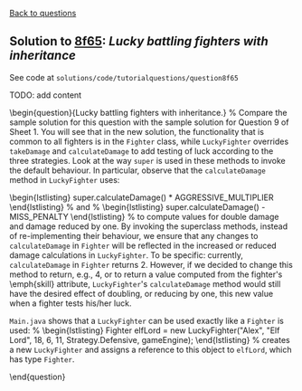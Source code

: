 [Back to questions](../README.md)

## Solution to [8f65](../questions/8f65): *Lucky battling fighters with inheritance*

See code at `solutions/code/tutorialquestions/question8f65`

TODO: add content

\begin{question}{Lucky battling fighters with inheritance.}
%
Compare the sample solution for this question with the sample solution for Question 9 of Sheet 1.  You will
see that in the new solution, the functionality that is common to all fighters is in the `Fighter`
 class, while `LuckyFighter` overrides `takeDamage` and `calculateDamage` to
 add testing of luck according to the three strategies.  Look at the way `super` is used in these
 methods to invoke the default behaviour.  In particular, observe that the `calculateDamage` method
 in `LuckyFighter` uses:

 \begin{lstlisting}
super.calculateDamage() * AGGRESSIVE_MULTIPLIER
\end{lstlisting}
%
and
%
 \begin{lstlisting}
super.calculateDamage() - MISS_PENALTY
\end{lstlisting}
%
to compute values for double damage and damage reduced by one.  By invoking the superclass methods, instead of re-implementing their
behaviour, we ensure that any changes to `calculateDamage` in `Fighter` will be reflected in the increased or
reduced damage calculations in `LuckyFighter`.  To be specific: currently, `calculateDamage` in `Fighter`
returns 2.  However, if we decided to change this method to return, e.g., 4, or to return a value computed from the fighter's \emph{skill} attribute,
`LuckyFighter`'s `calculateDamage` method would still have the desired effect of doubling, or reducing by one, this new value
when a fighter tests his/her luck.

`Main.java` shows that a `LuckyFighter` can be used exactly like a `Fighter` is used:
%
\begin{lstlisting}
Fighter elfLord = new LuckyFighter("Alex", "Elf Lord", 18, 6, 11, Strategy.Defensive, gameEngine);
\end{lstlisting}
%
creates a new `LuckyFighter` and assigns a reference to this object to `elfLord`, which
has type `Fighter`.

\end{question}
